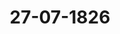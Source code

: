 ---  
schema: default  
title: 27-07-1826  
organization: Team Charlie  
notes: "<p>Description</p><p>Zwei und zwanzigste Sitzung.

Geschehen, Frankfurt den 27. Juli 1826.

In Gegenwart

aller in der ein und zwanzigsten Sitzung Anwesenden.

Abwesend war:

der Königlich-Preussische Herr Gesandte von Nagler, und der Königlich-Hanndverische,

Herzoglich -Braunschweigische Herr Gesandte von Hammerstein, welch Ersterer

den R. K. Herrn Gesandten, Freiherrn von Münch-Bellinghausen, und

Lezterer den Königlich-Sächsischen Herrn Gesandten von Carlowiz substituirt

batte.

Wieder hinzugekommen war:

der Herr Bürgermeister Smidt für die freien Städte.</p><p>§.86</p><p>Substitutionen.

Der Kaiserlich-Königliche präsidirende Herr Gesandte, Freiherr von

Münch-Bellingbausen, zeigt an, daß er sich geehrt finde, aus Substitution des

Königlich-Preussischen Gesandten,

Herrn von Nagler, die Stimme für Preussen

zu führen — und daß der Königlich-Sächsische Gesandte, Herr von Carlowiz, von

dem Königlich-Hanndverischen Gesandten, Herrn von Hammerstein, für Hannover,

auch Braunschweig und Rafsau substituirt sey.</p><p>§.87</p><p>Mittheilung des Kaiserlich-Russischen Herrn Gesandten, Freiherrn von

Ansteit, die Untersuchung gegen geheime Verbindungen in Ruß-

land betreffend.

(8. St. §. 23 d. 3.)

Der Kaiserlich-königliche präsidirende Herr Gesandte, Freiherr von

Münch-Bellinghausen, eröffnet:

Er habe am 15. o. M. eine Note des Kaiserlich-Russischen Herrn Gesandten, Frei-

herrn von Anstett, erhalten, womit derselbe den Bericht der Untersuchungscommission zu St.Petersburg vom

d. J., über die in Rußland entbeckten geheimen Gesellschaften und

hochverrätherischen Verbindungen, dem Durchlauchtigsten Deutschen Bunde mittheilte.

Diesen Bericht habe der Kaiserlich-Königliche präsidirende Gesandte in Umlauf gesetzt,

und, in der Unterstellung, daß sämmtliche Gefandtschaften bereits Kenntniß davon genom-

men hätten, wolle er nunmehr die erwähnte Note sammt Anlage zugleich mit dem Entwurfe

Antwortsnote an den Kaiserlich-Russischen Herrn Gefandten, Freiherrn von Anstett,

vorlegen.

Sämmtliche Gesandtschaften äusserten ihre ungetheilte Zustimmung zu dem

Entwurfe der Antwortsnote, und es wurde hierauf

bedlossen

1) daß derselbe auszufertigen, und

2) der Bericht der Untersuchungscommission zu St. Petersburg vom 3 d. J.

der Mainzer Gentral-Untersuchungscommission durch den Bundestags-Ausschuß mitzuthei-

len sey.

Die Note des Kaiserlich-Russischen Herrn Gesandten, Freiherrn von Anstett, vom

15. O. M., und die hierauf zu erlassende Antwort des Kaiserlich-Königlichen präsidirenden

Herrn Gesandten, Freiherrn von Münch-Bellinghausen, wurden diesem Protokolle unter

Zahl 20 und 21 angefügt.</p><p>§.88</p><p>Einreichungs-Protokoll.

Die Vorstellung resp. Erinnerungsgesuch unter

Num. 81 leinger. am 27. Jul.) von dem Dr. Schreiber dahier, für sich und in Auftrag

seiner Committenten, um hohe Verwendung bei den betreffenden Regierungen,

wegen baldiger Erledigung der verschiedenen Forderungen an den ehema-

ligen Westphälischen Staat-

wurde der Eingabencommission zugefertigt.

Hierzu noch zwei Separat-Protokolle.

Folgen die Unterschriften.</p>"  
resources:  
- format: png  
  name: Page169[0-86-87].png  
  url: ../../Protokolle_BV_18_1826/27-07-1826/Page169[0-86-87].png  
- format: png  
  name: Page170[87-88].png  
  url: ../../Protokolle_BV_18_1826/27-07-1826/Page170[87-88].png  
category:   
  - Protokolle_BV_18_1826  
maintainer: Tao Luo  
maintainer_email: t.luo.21@abdn.ac.uk  
---